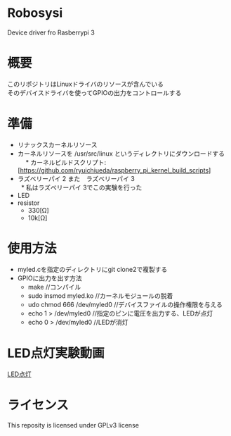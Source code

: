 # Robosysi
Device driver fro Rasberrypi 3

# 概要
このリポジトリはLinuxドライバのリソースが含んでいる  
そのデバイスドライバを使ってGPIOの出力をコントロールする

# 準備
* リナックスカーネルリソース  
* カーネルリソースを /usr/src/linux というディレクトリにダウンロードする  
  　* カーネルビルドスクリプト:[https://github.com/ryuichiueda/raspberry_pi_kernel_build_scripts]  
* ラズベリーパイ 2 また　ラズベリーパイ 3  
   * 私はラズベリーパイ 3でこの実験を行った  
* LED  
* resistor  
  * 330[Ω]  
  * 10k[Ω]  

# 使用方法
* myled.cを指定のディレクトリにgit clone2で複製する    
* GPIOに出力を出す方法  
    * make //コンパイル  
    * sudo insmod myled.ko //カーネルモジュールの脱着  
    * udo chmod 666 /dev/myled0 //デバイスファイルの操作権限を与える  
    * echo 1 > /dev/myled0   //指定のピンに電圧を出力する、LEDが点灯  
    * echo 0 > /dev/myled0  //LEDが消灯  


# LED点灯実験動画  
[LED点灯](https://www.youtube.com/watch?v=u6zmz3Zq5E0)

# ライセンス  
This reposity is licensed under GPLv3 license
